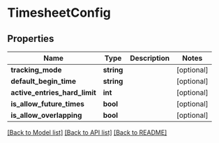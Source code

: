 # TimesheetConfig

## Properties
Name | Type | Description | Notes
------------ | ------------- | ------------- | -------------
**tracking_mode** | **string** |  | [optional] 
**default_begin_time** | **string** |  | [optional] 
**active_entries_hard_limit** | **int** |  | [optional] 
**is_allow_future_times** | **bool** |  | [optional] 
**is_allow_overlapping** | **bool** |  | [optional] 

[[Back to Model list]](../../README.md#documentation-for-models) [[Back to API list]](../../README.md#documentation-for-api-endpoints) [[Back to README]](../../README.md)

